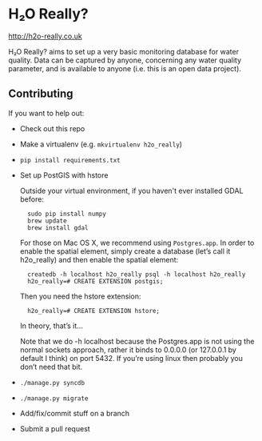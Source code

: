 H₂O Really?
===========

http://h2o-really.co.uk

H₂O Really? aims to set up a very basic monitoring database for water quality.
Data can be captured by anyone, concerning any water quality parameter, and is
available to anyone (i.e. this is an open data project).

Contributing
------------

If you want to help out:

* Check out this repo
* Make a virtualenv (e.g. `mkvirtualenv h2o_really`)
* `pip install requirements.txt`
* Set up PostGIS with hstore

  Outside your virtual environment, if you haven't ever installed GDAL before:

        sudo pip install numpy
        brew update
        brew install gdal


  For those on Mac OS X, we recommend using `Postgres.app`. In order to enable
  the spatial element, simply create a database (let’s call it h2o\_really) and then
  enable the spatial element:

        createdb -h localhost h2o_really psql -h localhost h2o_really
        h2o_really=# CREATE EXTENSION postgis;
  
  Then you need the hstore extension:

        h2o_really=# CREATE EXTENSION hstore;
  
  In theory, that’s it...

  Note that we do -h localhost because the Postgres.app is not using the normal
  sockets approach, rather it binds to 0.0.0.0 (or 127.0.0.1 by default I
  think) on port 5432. If you’re using linux then probably you don’t need that
  bit.
* `./manage.py syncdb`
* `./manage.py migrate`
* Add/fix/commit stuff on a branch
* Submit a pull request
